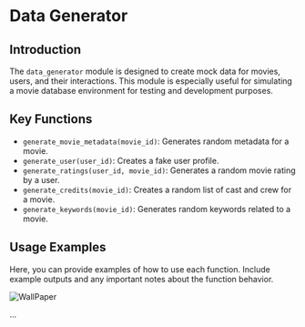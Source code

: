 # Data Generator

## Introduction
The `data_generator` module is designed to create mock data for movies, users, and their interactions. This module is especially useful for simulating a movie database environment for testing and development purposes.

## Key Functions
- `generate_movie_metadata(movie_id)`: Generates random metadata for a movie.
- `generate_user(user_id)`: Creates a fake user profile.
- `generate_ratings(user_id, movie_id)`: Generates a random movie rating by a user.
- `generate_credits(movie_id)`: Creates a random list of cast and crew for a movie.
- `generate_keywords(movie_id)`: Generates random keywords related to a movie.

## Usage Examples
Here, you can provide examples of how to use each function. Include example outputs and any important notes about the function behavior.

![WallPaper](https://github.com/petopet7/MK_Docs-1/assets/146641668/545f6b78-0f4e-48a5-bdeb-a817b4650dd4)

...
